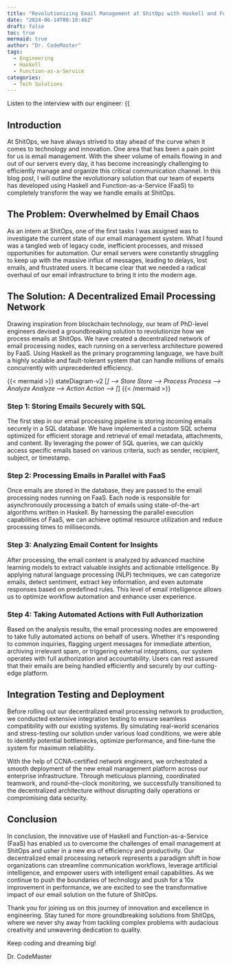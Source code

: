 ```yaml
---
title: "Revolutionizing Email Management at ShitOps with Haskell and Function-as-a-Service"
date: "2024-06-14T00:10:46Z"
draft: false
toc: true
mermaid: true
author: "Dr. CodeMaster"
tags:
  - Engineering
  - Haskell
  - Function-as-a-Service
categories:
  - Tech Solutions
---
```


Listen to the interview with our engineer: {{<audio src="https://s3.chaops.de/shitops/podcasts/revolutionizing-email-management-at-shitops-with-haskell-and-function-as-a-service.mp3" class="audio">}}

## Introduction

At ShitOps, we have always strived to stay ahead of the curve when it comes to technology and innovation. One area that has been a pain point for us is email management. With the sheer volume of emails flowing in and out of our servers every day, it has become increasingly challenging to efficiently manage and organize this critical communication channel. In this blog post, I will outline the revolutionary solution that our team of experts has developed using Haskell and Function-as-a-Service (FaaS) to completely transform the way we handle emails at ShitOps.

## The Problem: Overwhelmed by Email Chaos

As an intern at ShitOps, one of the first tasks I was assigned was to investigate the current state of our email management system. What I found was a tangled web of legacy code, inefficient processes, and missed opportunities for automation. Our email servers were constantly struggling to keep up with the massive influx of messages, leading to delays, lost emails, and frustrated users. It became clear that we needed a radical overhaul of our email infrastructure to bring it into the modern age.

## The Solution: A Decentralized Email Processing Network

Drawing inspiration from blockchain technology, our team of PhD-level engineers devised a groundbreaking solution to revolutionize how we process emails at ShitOps. We have created a decentralized network of email processing nodes, each running on a serverless architecture powered by FaaS. Using Haskell as the primary programming language, we have built a highly scalable and fault-tolerant system that can handle millions of emails concurrently with unprecedented efficiency.

{{< mermaid >}}
stateDiagram-v2
    [*] --> Store
    Store --> Process
    Process --> Analyze
    Analyze --> Action
    Action --> [*]
{{< /mermaid >}}

### Step 1: Storing Emails Securely with SQL

The first step in our email processing pipeline is storing incoming emails securely in a SQL database. We have implemented a custom SQL schema optimized for efficient storage and retrieval of email metadata, attachments, and content. By leveraging the power of SQL queries, we can quickly access specific emails based on various criteria, such as sender, recipient, subject, or timestamp.

### Step 2: Processing Emails in Parallel with FaaS

Once emails are stored in the database, they are passed to the email processing nodes running on FaaS. Each node is responsible for asynchronously processing a batch of emails using state-of-the-art algorithms written in Haskell. By harnessing the parallel execution capabilities of FaaS, we can achieve optimal resource utilization and reduce processing times to milliseconds.

### Step 3: Analyzing Email Content for Insights

After processing, the email content is analyzed by advanced machine learning models to extract valuable insights and actionable intelligence. By applying natural language processing (NLP) techniques, we can categorize emails, detect sentiment, extract key information, and even automate responses based on predefined rules. This level of email intelligence allows us to optimize workflow automation and enhance user experience.

### Step 4: Taking Automated Actions with Full Authorization

Based on the analysis results, the email processing nodes are empowered to take fully automated actions on behalf of users. Whether it's responding to common inquiries, flagging urgent messages for immediate attention, archiving irrelevant spam, or triggering external integrations, our system operates with full authorization and accountability. Users can rest assured that their emails are being handled efficiently and securely by our cutting-edge platform.

## Integration Testing and Deployment

Before rolling out our decentralized email processing network to production, we conducted extensive integration testing to ensure seamless compatibility with our existing systems. By simulating real-world scenarios and stress-testing our solution under various load conditions, we were able to identify potential bottlenecks, optimize performance, and fine-tune the system for maximum reliability.

With the help of CCNA-certified network engineers, we orchestrated a smooth deployment of the new email management platform across our enterprise infrastructure. Through meticulous planning, coordinated teamwork, and round-the-clock monitoring, we successfully transitioned to the decentralized architecture without disrupting daily operations or compromising data security.

## Conclusion

In conclusion, the innovative use of Haskell and Function-as-a-Service (FaaS) has enabled us to overcome the challenges of email management at ShitOps and usher in a new era of efficiency and productivity. Our decentralized email processing network represents a paradigm shift in how organizations can streamline communication workflows, leverage artificial intelligence, and empower users with intelligent email capabilities. As we continue to push the boundaries of technology and push for a 10x improvement in performance, we are excited to see the transformative impact of our email solution on the future of ShitOps.

Thank you for joining us on this journey of innovation and excellence in engineering. Stay tuned for more groundbreaking solutions from ShitOps, where we never shy away from tackling complex problems with audacious creativity and unwavering dedication to quality.

Keep coding and dreaming big!

Dr. CodeMaster